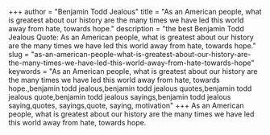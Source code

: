 +++
author = "Benjamin Todd Jealous"
title = "As an American people, what is greatest about our history are the many times we have led this world away from hate, towards hope."
description = "the best Benjamin Todd Jealous Quote: As an American people, what is greatest about our history are the many times we have led this world away from hate, towards hope."
slug = "as-an-american-people-what-is-greatest-about-our-history-are-the-many-times-we-have-led-this-world-away-from-hate-towards-hope"
keywords = "As an American people, what is greatest about our history are the many times we have led this world away from hate, towards hope.,benjamin todd jealous,benjamin todd jealous quotes,benjamin todd jealous quote,benjamin todd jealous sayings,benjamin todd jealous saying,quotes, sayings,quote, saying, motivation"
+++
As an American people, what is greatest about our history are the many times we have led this world away from hate, towards hope.
